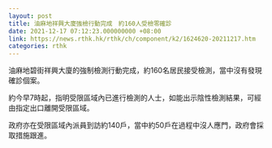 ```yaml
---
layout: post
title: 油麻地祥興大廈強檢行動完成　約160人受檢零確診
date: 2021-12-17 07:12:23.000000000 +08:00
link: https://news.rthk.hk/rthk/ch/component/k2/1624620-20211217.htm
categories: rthk
---
```


油麻地碧街祥興大廈的強制檢測行動完成，約160名居民接受檢測，當中沒有發現確診個案。

約今早7時起，指明受限區域內已進行檢測的人士，如能出示陰性檢測結果，可經由指定出口離開受限區域。

政府亦在受限區域內派員到訪約140戶，當中約50戶在過程中沒人應門，政府會採取措施跟進。
